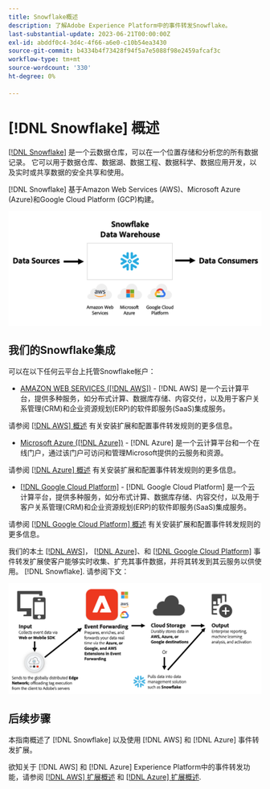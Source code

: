 ```yaml
---
title: Snowflake概述
description: 了解Adobe Experience Platform中的事件转发Snowflake。
last-substantial-update: 2023-06-21T00:00:00Z
exl-id: abddf0c4-3d4c-4f66-a6e0-c10b54ea3430
source-git-commit: b4334b4f73428f94f5a7e5088f98e2459afcaf3c
workflow-type: tm+mt
source-wordcount: '330'
ht-degree: 0%

---
```


# [!DNL Snowflake] 概述

[[!DNL Snowflake]](https://www.snowflake.com/en/) 是一个云数据仓库，可以在一个位置存储和分析您的所有数据记录。 它可以用于数据仓库、数据湖、数据工程、数据科学、数据应用开发，以及实时或共享数据的安全共享和使用。

[!DNL Snowflake] 基于Amazon Web Services (AWS)、Microsoft Azure (Azure)和Google Cloud Platform (GCP)构建。

![显示以下内容的图表 [!DNL Snowflake] 数据架构。](../../../images/extensions/server/snowflake/snowflake.png)

## 我们的Snowflake集成

可以在以下任何云平台上托管Snowflake帐户：

- [AMAZON WEB SERVICES ([!DNL AWS])](https://aws.amazon.com/) - [!DNL AWS] 是一个云计算平台，提供多种服务，如分布式计算、数据库存储、内容交付，以及用于客户关系管理(CRM)和企业资源规划(ERP)的软件即服务(SaaS)集成服务。

请参阅 [[!DNL AWS] 概述](../aws/overview.md) 有关安装扩展和配置事件转发规则的更多信息。

- [Microsoft Azure ([!DNL Azure])](https://azure.microsoft.com/en-us/products/event-hubs/#overview) - [!DNL Azure] 是一个云计算平台和一个在线门户，通过该门户可访问和管理Microsoft提供的云服务和资源。

请参阅 [[!DNL Azure] 概述](../azure/overview.md) 有关安装扩展和配置事件转发规则的更多信息。

- [[!DNL Google Cloud Platform]](https://cloud.google.com/) - [!DNL Google Cloud Platform] 是一个云计算平台，提供多种服务，如分布式计算、数据库存储、内容交付，以及用于客户关系管理(CRM)和企业资源规划(ERP)的软件即服务(SaaS)集成服务。

请参阅 [[!DNL Google Cloud Platform] 概述](../google-cloud-platform/overview.md) 有关安装扩展和配置事件转发规则的更多信息。

我们的本土 [[!DNL AWS]](../aws/overview.md)， [[!DNL Azure]](../azure/overview.md)、和 [[!DNL Google Cloud Platform]](../google-cloud-platform/overview.md) 事件转发扩展使客户能够实时收集、扩充其事件数据，并将其转发到其云服务以供使用。 [!DNL Snowflake]. 请参阅下文：

![此 [!DNL Snowflake] 显示两者之间链接的报告图表 [!DNL AWS] 和 [!DNL Azure].](../../../images/extensions/server/snowflake/snowflake-workflow.png)

## 后续步骤

本指南概述了 [!DNL Snowflake] 以及使用 [!DNL AWS] 和 [!DNL Azure] 事件转发扩展。

欲知关于 [!DNL AWS] 和 [!DNL Azure] Experience Platform中的事件转发功能，请参阅 [[!DNL AWS] 扩展概述](../aws/overview.md) 和 [[!DNL Azure] 扩展概述](../azure/overview.md).
